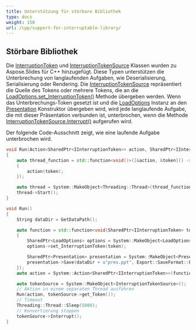```yaml
---
title: Unterstützung für störbare Bibliothek
type: docs
weight: 150
url: /cpp/support-for-interruptable-library/
---
```


## **Störbare Bibliothek**
Die [InterruptionToken](https://reference.aspose.com/slides/cpp/class/aspose.slides.interruption_token) und [InterruptionTokenSource](https://reference.aspose.com/slides/cpp/class/aspose.slides.interruption_token_source) Klassen wurden zu Aspose.Slides für C++ hinzugefügt. Diese Typen unterstützen die Unterbrechung von langlaufenden Aufgaben, wie Deserialisierung, Serialisierung oder Rendering. Die [InterruptionTokenSource](https://reference.aspose.com/slides/cpp/class/aspose.slides.interruption_token_source) repräsentiert die Quelle des Tokens oder mehrere Tokens, die an die [LoadOptions.set_InterruptionToken()](https://reference.aspose.com/slides/cpp/class/aspose.slides.load_options#a9caea79d46cd939505687fdf634530a5) Methode übergeben werden. Wenn das Unterbrechungs-Token gesetzt ist und die [LoadOptions](https://reference.aspose.com/slides/cpp/class/aspose.slides.load_options) Instanz an den [Presentation](https://reference.aspose.com/slides/cpp/class/aspose.slides.presentation) Konstruktor übergeben wird, wird jede langlaufende Aufgabe, die mit dieser Präsentation verbunden ist, unterbrochen, wenn die Methode [InterruptionTokenSource.Interrupt()](https://reference.aspose.com/slides/cpp/class/aspose.slides.interruption_token_source#a98ba5fd8badce28a63b5d30a2cfa1e83) aufgerufen wird.

Der folgende Code-Ausschnitt zeigt, wie eine laufende Aufgabe unterbrochen wird.

``` cpp
void Run(Action<SharedPtr<IInterruptionToken>> action, SharedPtr<IInterruptionToken> token)
{
    auto thread_function = std::function<void()>([&action, &token]() -> void
    {
        action(token);
    });

    auto thread = System::MakeObject<Threading::Thread>(thread_function);
    thread->Start();
}

void Run()
{
    String dataDir = GetDataPath();

    auto function = std::function<void(SharedPtr<IInterruptionToken> token)> ([&dataDir](SharedPtr<IInterruptionToken> token) -> void
    {
        SharedPtr<LoadOptions> options = System::MakeObject<LoadOptions>();
        options->set_InterruptionToken(token);

        SharedPtr<Presentation> presentation = System::MakeObject<Presentation>(dataDir + u"pres.pptx", options);
        presentation->Save(dataDir + u"pres.ppt", Export::SaveFormat::Ppt);
    });
    auto action = System::Action<SharedPtr<IInterruptionToken>>(function);

    auto tokenSource = System::MakeObject<InterruptionTokenSource>();
    // Aktion in einem separaten Thread ausführen
    Run(action, tokenSource->get_Token());
    // Timeout
    Threading::Thread::Sleep(5000);
    // Konvertierung stoppen
    tokenSource->Interrupt();
}
```